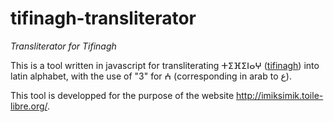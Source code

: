 # tifinagh-transliterator #

*Transliterator for Tifinagh*

This is a tool written in javascript for transliterating ⵜⵉⴼⵉⵏⴰⵖ ([tifinagh](https://en.wikipedia.org/wiki/Tifinagh)) into latin alphabet, with the use of "3" for ⵄ (corresponding in arab to ع).

This tool is developped for the purpose of the website <http://imiksimik.toile-libre.org/>.
